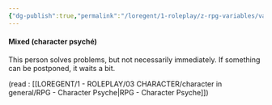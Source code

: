 ```yaml
---
{"dg-publish":true,"permalink":"/loregent/1-roleplay/z-rpg-variables/variables-character/variables-character-psyche/mixed/"}
---
```


#### Mixed (character psyché)

This person solves problems, but not necessarily immediately. If something can be postponed, it waits a bit.

(read : [[LOREGENT/1 - ROLEPLAY/03 CHARACTER/character in general/RPG - Character Psyche\|RPG - Character Psyche]])
